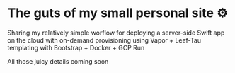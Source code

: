 The guts of my small personal site ⚙️
=======
Sharing my relatively simple worflow for deploying a server-side Swift app on the cloud with on-demand provisioning using Vapor + Leaf-Tau templating with Bootstrap + Docker + GCP Run

All those juicy details coming soon